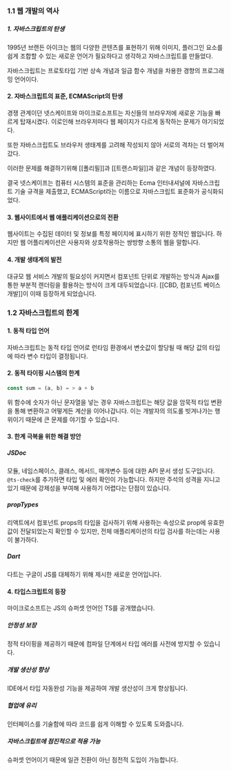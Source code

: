 ### 1.1 웹 개발의 역사

##### 1. 자바스크립트의 탄생
1995년 브랜든 아이크는 웹의 다양한 콘텐츠를 표현하기 위해 이미지, 플러그인 요소를 쉽게 조합할 수 있는 새로운 언어가 필요하다고 생각하고 자바스크립트를 만들었다. 

자바스크립트는 프로토타입 기반 상속 개념과 일급 함수 개념을 차용한 경향의 프로그래밍 언어이다.

#### 2. 자바스크립트의 표준, ECMAScript의 탄생
경쟁 관계이던 넷스케이프와 마이크로소프트는 자신들의 브라우저에 새로운 기능을 빠르게 탑재시켰다. 이로인해 브라우저마다 웹 페이지가 다르게 동작하는 문제가 야기되었다. 

또한 자바스크립트도 브라우저 생태계를 고려해 작성되지 않아 서로의 격차는 더 벌어져갔다. 

이러한 문제를 해결하기위해 [[폴리필]]과 [[트랜스파일]]과 같은 개념이 등장하였다. 

결국 넷스케이프는 컴퓨터 시스템의 표준을 관리하는 Ecma 인터내셔널에 자바스크립트 기술 규격을 제출했고, ECMAScript라는 이름으로 자바스크립트 표준화가 공식화되었다. 

#### 3. 웹사이트에서 웹 애플리케이션으로의 전환
웹사이트는 수집된 데이터 및 정보를 특정 페이지에 표시하기 위한 정적인 웹입니다. 하지만 웹 어플리케이션은 사용자와 상호작용하는 쌍방향 소통의 웹을 말합니다. 

#### 4. 개발 생태계의 발전
대규모 웹 서비스 개발의 필요성이 커지면서 컴포넌트 단위로 개발하는 방식과 Ajax를 통한 부분적 렌더링을 활용하는 방식이 크게 대두되었습니다. 
[[CBD, 컴포넌트 베이스 개발]]이 이때 등장하게 되었습니다. 

### 1.2 자바스크립트의 한계
#### 1. 동적 타입 언어
자바스크립트는 동적 타입 언어로 런타임 환경에서 변숫값이 할당될 때 해당 값의 타입에 따라 변수 타입이 결정됩니다. 

#### 2. 동적 타이핑 시스템의 한계
```javascript
const sum = (a, b) = > a + b
```

위 함수에 숫자가 아닌 문자열을 넣는 경우 자바스크립트는 해당 값을 암묵적 타입 변환을 통해 변환하고 어떻게든 계산을 이어나갑니다. 
이는 개발자의 의도롤 빗겨나가는 행위이기 때문에 큰 문제를 야기할 수 있습니다. 

#### 3. 한계 극복을 위한 해결 방안

##### JSDoc
모듈, 네임스페이스, 클래스, 메서드, 매개변수 등에 대한 API 문서 생성 도구입니다. `@ts-check`를 추가하면 타입 및 에러 확인이 가능합니다. 하지만 주석의 성격을 지니고 있기 때문에 강제성을 부여해 사용하기 어렵다는 단점이 있습니다. 

##### propTypes
리액트에서 컴포넌트 props의 타입을 검사하기 위해 사용하는 속성으로 prop에 유효한 값이 전달되었는지 확인할 수 있지만, 전체 애플리케이션의 타입 검사를 하는데는 사용이 불가하다.

##### Dart
다트는 구글이 JS를 대체하기 위해 제시한 새로운 언어입니다. 

#### 4. 타입스크립트의 등장
마이크로소프트는 JS의 슈퍼셋 언어인 TS를 공개했습니다. 

##### 안정성 보장
정적 타이핑을 제공하기 때문에 컴파일 단계에서 타입 에러를 사전에 방지할 수 있습니다. 

##### 개발 생산성 향상
IDE에서 타입 자동완성 기능을 제공하여 개발 생산성이 크게 향상됩니다. 

##### 협업에 유리
인터페이스를 기술함에 따라 코드를 쉽게 이해할 수 있도록 도와줍니다. 

##### 자바스크립트에 점진적으로 적용 가능
슈퍼셋 언어이기 때문에 일관 전환이 아닌 점전적 도입이 가능합니다. 